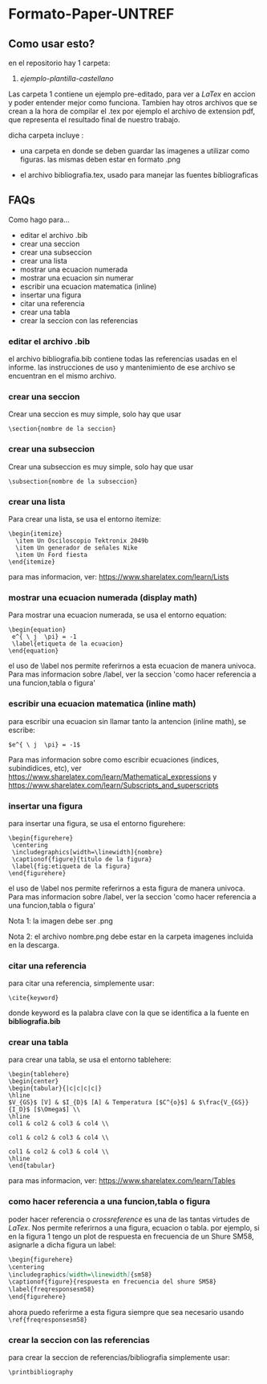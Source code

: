 # Formato-Paper-UNTREF


## Como usar esto?

en el repositorio hay 1 carpeta:

1. *ejemplo-plantilla-castellano*


Las carpeta 1 contiene un ejemplo pre-editado, para ver a *LaTex* en accion y poder entender mejor como funciona. Tambien hay otros archivos que se crean a la hora de compilar el .tex
por ejemplo el archivo de extension pdf, que representa el resultado final de nuestro trabajo.


dicha carpeta incluye :

+ una carpeta en donde se deben guardar las imagenes a utilizar como figuras.
las mismas deben estar en formato .png

+ el archivo bibliografia.tex, usado para manejar las fuentes bibliograficas

## FAQs
Como hago para...

+ editar el archivo .bib
+ crear una seccion
+ crear una subseccion
+ crear una lista
+ mostrar una ecuacion numerada
+ mostrar una ecuacion sin numerar
+ escribir una ecuacion matematica (inline)
+ insertar una figura
+ citar una referencia
+ crear una tabla
+ crear la seccion con las referencias



### editar el archivo .bib
el archivo bibliografia.bib contiene todas las referencias usadas en el informe.
las instrucciones de uso y mantenimiento de ese archivo se encuentran en el mismo archivo.

### crear una seccion
Crear una seccion es muy simple, solo hay que usar

```\section{nombre de la seccion}```

### crear una subseccion
Crear una subseccion es muy simple, solo hay que usar

```\subsection{nombre de la subseccion}```
### crear una lista
Para crear una lista, se usa el entorno itemize:
```
\begin{itemize}
  \item Un Osciloscopio Tektronix 2049b
  \item Un generador de señales Nike
  \item Un Ford fiesta
\end{itemize}
```
para mas informacion, ver: https://www.sharelatex.com/learn/Lists

### mostrar una ecuacion numerada (display math)
Para mostrar una ecuacion numerada, se usa el entorno equation:
```
\begin{equation}
 e^{ \ j  \pi} = -1
 \label{etiqueta de la ecuacion}
\end{equation}

```
el uso de \label nos permite referirnos a esta ecuacion de manera univoca.
Para mas informacion sobre /label, ver la seccion 'como hacer referencia a una funcion,tabla o figura'
### escribir una ecuacion matematica (inline math)

para escribir una ecuacion sin llamar tanto la antencion (inline math), se  escribe:

```
$e^{ \ j  \pi} = -1$

```
Para mas informacion sobre como escribir ecuaciones (indices, subindidices, etc), ver https://www.sharelatex.com/learn/Mathematical_expressions y https://www.sharelatex.com/learn/Subscripts_and_superscripts
### insertar una figura

para insertar una figura, se usa el entorno figurehere:

```
\begin{figurehere}
 \centering
 \includegraphics[width=\linewidth]{nombre}
 \captionof{figure}{titulo de la figura}
 \label{fig:etiqueta de la figura}
\end{figurehere}
```
el uso de \label nos permite referirnos a esta figura de manera univoca.
Para mas informacion sobre /label, ver la seccion 'como hacer referencia a una funcion,tabla o figura'

Nota 1: la imagen debe ser .png

Nota 2: el archivo nombre.png debe estar en la carpeta imagenes incluida en la descarga.

### citar una referencia
para citar una referencia, simplemente usar:

```\cite{keyword}```

donde keyword es la palabra clave con la que se identifica a la fuente  en **bibliografia.bib**

### crear una tabla
para crear una tabla, se usa el entorno tablehere:
```
\begin{tablehere}
\begin{center}
\begin{tabular}{|c|c|c|c|}
\hline
$V_{GS}$ [V] & $I_{D}$ [A] & Temperatura [$C^{o}$] & $\frac{V_{GS}}{I_D}$ [$\Omega$] \\
\hline
col1 & col2 & col3 & col4 \\

col1 & col2 & col3 & col4 \\

col1 & col2 & col3 & col4 \\
\hline
\end{tabular}
```

para mas informacion, ver: https://www.sharelatex.com/learn/Tables
### como hacer referencia a una funcion,tabla o figura
poder hacer referencia o *crossreference* es una de las tantas virtudes de *LaTex*. Nos permite referirnos a una
figura, ecuacion o tabla.
por ejemplo, si en la figura 1 tengo un plot de respuesta en frecuencia de un Shure SM58, asignarle a dicha figura un label:
 ```markdown
\begin{figurehere}
 \centering
 \includegraphics[width=\linewidth]{sm58}
 \captionof{figure}{respuesta en frecuencia del shure SM58}
 \label{freqresponsesm58}
\end{figurehere}
```
ahora puedo referirme a esta figura siempre que sea necesario usando `\ref{freqresponsesm58}`
### crear la seccion con las referencias
para crear la seccion de referencias/bibliografia simplemente usar:

`\printbibliography`
